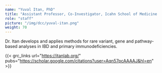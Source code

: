 ```yaml
---
name: "Yuval Itan, PhD"
title: "Assistant Professor, Co-Investigator, Icahn School of Medicine at Mount Sinai"
role: "staff"
picture: "/img/dcc/yuval-itan.png"
weight: 70
---
```


Dr. Itan develops and applies methods for rare variant, gene and pathway-based analyses in IBD and primary immunodeficiencies.

{{< grc_links url="https://itanlab.org/" pubs="https://scholar.google.com/citations?user=Aqn57pcAAAAJ&hl=en" >}}
